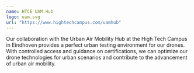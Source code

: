```yaml
---
name: HTCE UAM Hub
logo: uam.svg
url: "https://www.hightechcampus.com/uamhub"
---
```


Our collaboration with the Urban Air Mobility Hub at the High Tech Campus in
Eindhoven provides a perfect urban testing environment for our drones. With
controlled access and guidance on certifications, we can optimize our drone
technologies for urban scenarios and contribute to the advancement of urban
air mobility.
